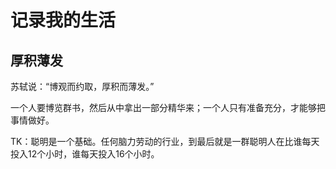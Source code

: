 # 记录我的生活

## 厚积薄发

苏轼说：“博观而约取，厚积而薄发。”

一个人要博览群书，然后从中拿出一部分精华来；一个人只有准备充分，才能够把事情做好。

TK：聪明是一个基础。任何脑力劳动的行业，到最后就是一群聪明人在比谁每天投入12个小时，谁每天投入16个小时。